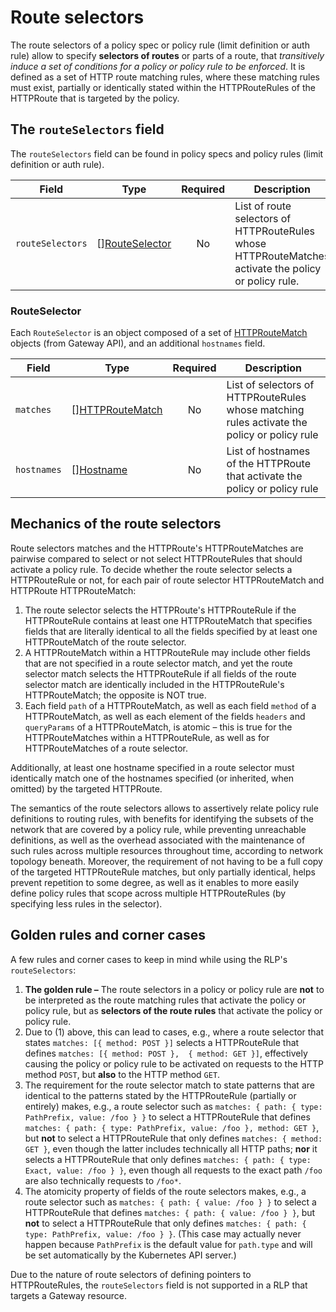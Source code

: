 # Route selectors

The route selectors of a policy spec or policy rule (limit definition or auth rule) allow to specify **selectors of routes** or parts of a route, that _transitively induce a set of conditions for a policy or policy rule to be enforced_. It is defined as a set of HTTP route matching rules, where these matching rules must exist, partially or identically stated within the HTTPRouteRules of the HTTPRoute that is targeted by the policy.

## The `routeSelectors` field

The `routeSelectors` field can be found in policy specs and policy rules (limit definition or auth rule).

| **Field**        | **Type**                          | **Required** | **Description**                                                                                      |
|------------------|-----------------------------------|:------------:|------------------------------------------------------------------------------------------------------|
| `routeSelectors` | [][RouteSelector](#routeselector) | No           | List of route selectors of HTTPRouteRules whose HTTPRouteMatches activate the policy or policy rule. |

### RouteSelector

Each `RouteSelector` is an object composed of a set of [HTTPRouteMatch](https://gateway-api.sigs.k8s.io/reference/spec/#gateway.networking.k8s.io/v1.HTTPPathMatch) objects (from Gateway API), and an additional `hostnames` field.

| **Field**   | **Type**                                                                                                                       | **Required** | **Description**                                                                             |
|-------------|--------------------------------------------------------------------------------------------------------------------------------|:------------:|---------------------------------------------------------------------------------------------|
| `matches`   | [][HTTPRouteMatch](https://gateway-api.sigs.k8s.io/reference/spec/#gateway.networking.k8s.io/v1.HTTPRouteMatch) | No           | List of selectors of HTTPRouteRules whose matching rules activate the policy or policy rule |
| `hostnames` | [][Hostname](https://gateway-api.sigs.k8s.io/reference/spec/#gateway.networking.k8s.io/v1.Hostname)             | No           | List of hostnames of the HTTPRoute that activate the policy or policy rule                  |

## Mechanics of the route selectors

Route selectors matches and the HTTPRoute's HTTPRouteMatches are pairwise compared to select or not select HTTPRouteRules that should activate a policy rule. To decide whether the route selector selects a HTTPRouteRule or not, for each pair of route selector HTTPRouteMatch and HTTPRoute HTTPRouteMatch:
1. The route selector selects the HTTPRoute's HTTPRouteRule if the HTTPRouteRule contains at least one HTTPRouteMatch that specifies fields that are literally identical to all the fields specified by at least one HTTPRouteMatch of the route selector.
2. A HTTPRouteMatch within a HTTPRouteRule may include other fields that are not specified in a route selector match, and yet the route selector match selects the HTTPRouteRule if all fields of the route selector match are identically included in the HTTPRouteRule's HTTPRouteMatch; the opposite is NOT true.
3. Each field `path` of a HTTPRouteMatch, as well as each field `method` of a HTTPRouteMatch, as well as each element of the fields `headers` and `queryParams` of a HTTPRouteMatch, is atomic – this is true for the HTTPRouteMatches within a HTTPRouteRule, as well as for HTTPRouteMatches of a route selector.

Additionally, at least one hostname specified in a route selector must identically match one of the hostnames specified (or inherited, when omitted) by the targeted HTTPRoute.

The semantics of the route selectors allows to assertively relate policy rule definitions to routing rules, with benefits for identifying the subsets of the network that are covered by a policy rule, while preventing unreachable definitions, as well as the overhead associated with the maintenance of such rules across multiple resources throughout time, according to network topology beneath. Moreover, the requirement of not having to be a full copy of the targeted HTTPRouteRule matches, but only partially identical, helps prevent repetition to some degree, as well as it enables to more easily define policy rules that scope across multiple HTTPRouteRules (by specifying less rules in the selector).

## Golden rules and corner cases

A few rules and corner cases to keep in mind while using the RLP's `routeSelectors`:
1. **The golden rule –** The route selectors in a policy or policy rule are **not** to be interpreted as the route matching rules that activate the policy or policy rule, but as **selectors of the route rules** that activate the policy or policy rule.
2. Due to (1) above, this can lead to cases, e.g., where a route selector that states `matches: [{ method: POST }]` selects a HTTPRouteRule that defines `matches: [{ method: POST },  { method: GET }]`, effectively causing the policy or policy rule to be activated on requests to the HTTP method `POST`, but **also** to the HTTP method `GET`.
3. The requirement for the route selector match to state patterns that are identical to the patterns stated by the HTTPRouteRule (partially or entirely) makes, e.g., a route selector such as `matches: { path: { type: PathPrefix, value: /foo } }` to select a HTTPRouteRule that defines `matches: { path: { type: PathPrefix, value: /foo }, method: GET }`, but **not** to select a HTTPRouteRule that only defines `matches: { method: GET }`, even though the latter includes technically all HTTP paths; **nor** it selects a HTTPRouteRule that only defines `matches: { path: { type: Exact, value: /foo } }`, even though all requests to the exact path `/foo` are also technically requests to `/foo*`.
4. The atomicity property of fields of the route selectors makes, e.g., a route selector such as `matches: { path: { value: /foo } }` to select a HTTPRouteRule that defines `matches: { path: { value: /foo } }`, but **not** to select a HTTPRouteRule that only defines `matches: { path: { type: PathPrefix, value: /foo } }`. (This case may actually never happen because `PathPrefix` is the default value for `path.type` and will be set automatically by the Kubernetes API server.)

Due to the nature of route selectors of defining pointers to HTTPRouteRules, the `routeSelectors` field is not supported in a RLP that targets a Gateway resource.
